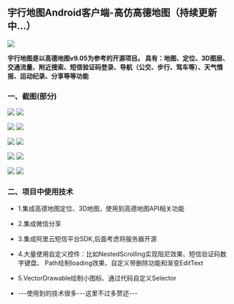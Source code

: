 ## 宇行地图Android客户端-高仿高德地图（持续更新中...）


<a href="https://play.google.com/store/apps/details?id=com.jiyouliang.fmap"><img src="https://app-news.oss-cn-shenzhen.aliyuncs.com/images/googley-play.png"></a>



**宇行地图是以高德地图v9.05为参考的开源项目。
具有：地图、定位、3D图层、交通流量、附近搜索、短信验证码登录、导航（公交、步行、驾车等）、天气情报、运动纪录、分享等等功能**

### 一、截图(部分)


![](/screenshot/7.gif)
![](/screenshot/8.gif)



![](/screenshot/9.gif)
![](/screenshot/10.gif)




![](/screenshot/1.gif)
![](/screenshot/2.gif)




![](/screenshot/3.gif)
![](/screenshot/4.gif)



![](/screenshot/5.gif)
![](/screenshot/6.gif)




### 二、项目中使用技术

* 1.集成高德地图定位、3D地图，使用到高德地图API相关功能
* 2.集成微信分享
* 3.集成阿里云短信平台SDK,后面考虑将服务器开源
* 4.大量使用自定义控件：比如NestedScrolling实现阻尼效果、短信验证码数字键盘、
    Path绘制loading效果、自定义带删除功能和渐变EditText
* 5.VectorDrawable绘制小图标、通过代码自定义Selector

* ---使用到的技术很多---这里不过多赘述---

